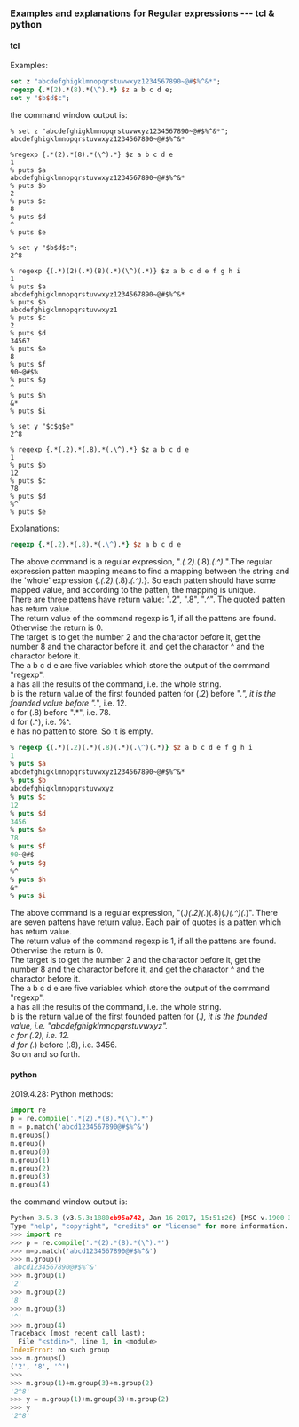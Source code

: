 ### Examples and explanations for Regular expressions --- tcl & python

#### tcl 

Examples:

```tcl
set z "abcdefghigklmnopqrstuvwxyz1234567890~@#$%^&*";
regexp {.*(2).*(8).*(\^).*} $z a b c d e;
set y "$b$d$c";
```

the command window output is:
```
% set z "abcdefghigklmnopqrstuvwxyz1234567890~@#$%^&*";
abcdefghigklmnopqrstuvwxyz1234567890~@#$%^&*
```
```
%regexp {.*(2).*(8).*(\^).*} $z a b c d e
1
% puts $a
abcdefghigklmnopqrstuvwxyz1234567890~@#$%^&*
% puts $b
2
% puts $c
8
% puts $d
^
% puts $e

% set y "$b$d$c";
2^8
```
```
% regexp {(.*)(2)(.*)(8)(.*)(\^)(.*)} $z a b c d e f g h i
1
% puts $a
abcdefghigklmnopqrstuvwxyz1234567890~@#$%^&*
% puts $b
abcdefghigklmnopqrstuvwxyz1
% puts $c
2
% puts $d
34567
% puts $e
8
% puts $f
90~@#$%
% puts $g
^
% puts $h
&*
% puts $i
   
% set y "$c$g$e"
2^8
```

```
% regexp {.*(.2).*(.8).*(.\^).*} $z a b c d e
1
% puts $b
12
% puts $c
78
% puts $d
%^
% puts $e

```

Explanations:
```tcl
regexp {.*(.2).*(.8).*(.\^).*} $z a b c d e
```
The above command is a regular expression, ".*(.2).*(.8).*(.\^).*".The regular expression patten mapping means to find a mapping between the string and the 'whole' expression {.*(.2).*(.8).*(.\^).*}. So each patten should have some mapped value, and according to the patten, the mapping is unique.   \
There are three pattens have return value: ".2", ".8", ".^". The quoted patten has return value.    \
The return value of the command regexp is 1, if all the pattens are found. Otherwise the return is 0.   \
The target is to get the number 2 and the charactor before it, get the number 8 and the charactor before it, and get the charactor ^ and the charactor before it.   \
The a b c d e are five variables which store the output of the command "regexp".    \
a has all the results of the command, i.e. the whole string.    \
b is the return value of the first founded patten for (.2) before ".*", it is the founded value before ".*", i.e. 12.   \
c for (.8) before ".*", i.e. 78.   \
d for (.\^), i.e. %^.   \
e has no patten to store. So it is empty.   

```tcl
% regexp {(.*)(.2)(.*)(.8)(.*)(.\^)(.*)} $z a b c d e f g h i
1
% puts $a
abcdefghigklmnopqrstuvwxyz1234567890~@#$%^&*
% puts $b
abcdefghigklmnopqrstuvwxyz
% puts $c
12
% puts $d
3456
% puts $e
78
% puts $f
90~@#$
% puts $g
%^
% puts $h
&*
% puts $i

```
The above command is a regular expression, "(.*)(.2)(.*)(.8)(.*)(.\^)(.*)". There are seven pattens have return value. Each pair of quotes is a patten which has return value.    \
The return value of the command regexp is 1, if all the pattens are found. Otherwise the return is 0.   \
The target is to get the number 2 and the charactor before it, get the number 8 and the charactor before it, and get the charactor ^ and the charactor before it.   \
The a b c d e are five variables which store the output of the command "regexp".    \
a has all the results of the command, i.e. the whole string.    \
b is the return value of the first founded patten for (.*), it is the founded value, i.e. "abcdefghigklmnopqrstuvwxyz".   \
c for (.2), i.e. 12.   \
d for (.*) before (.8), i.e. 3456.   \
So on and so forth.   

#### python

2019.4.28:
Python methods:
```python
import re
p = re.compile('.*(2).*(8).*(\^).*')
m = p.match('abcd1234567890@#$%^&')
m.groups()
m.group()
m.group(0)
m.group(1)
m.group(2)
m.group(3)
m.group(4)
```
the command window output is:
```python
Python 3.5.3 (v3.5.3:1880cb95a742, Jan 16 2017, 15:51:26) [MSC v.1900 32 bit (Intel)] on win32
Type "help", "copyright", "credits" or "license" for more information.
>>> import re
>>> p = re.compile('.*(2).*(8).*(\^).*')
>>> m=p.match('abcd1234567890@#$%^&')
>>> m.group()
'abcd1234567890@#$%^&'
>>> m.group(1)
'2'
>>> m.group(2)
'8'
>>> m.group(3)
'^'
>>> m.group(4)
Traceback (most recent call last):
  File "<stdin>", line 1, in <module>
IndexError: no such group
>>> m.groups()
('2', '8', '^')
>>>
>>> m.group(1)+m.group(3)+m.group(2)
'2^8'
>>> y = m.group(1)+m.group(3)+m.group(2)
>>> y
'2^8'
```
   
